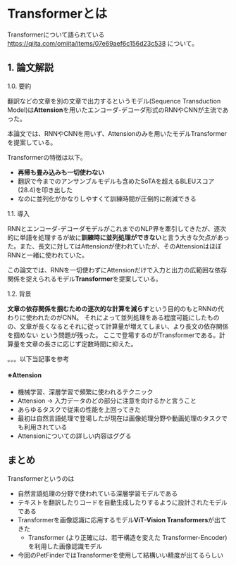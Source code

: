 # Transformerとは
Transformerについて語られている https://qiita.com/omiita/items/07e69aef6c156d23c538 について。

## 1. 論文解説
1.0. 要約

翻訳などの文章を別の文章で出力するというモデル(Sequence Transduction Model)は**Attension**を用いたエンコーダ-デコーダ形式のRNNやCNNが主流であった。

本論文では、RNNやCNNを用いず、Attensionのみを用いたモデルTransformerを提案している。

Transformerの特徴は以下。
* **再帰も畳み込みも一切使わない**
* 翻訳で今までのアンサンブルモデルも含めたSoTAを超えるBLEUスコア(28.4)を叩き出した
* なのに並列化がかなりしやすくて訓練時間が圧倒的に削減できる

1.1. 導入

RNNとエンコーダ-デコーダモデルがこれまでのNLP界を牽引してきたが、逐次的に単語を処理するが故に**訓練時に並列処理ができない**と言う大きな欠点があった。また、長文に対してはAttensionが使われていたが、そのAttensionはほぼRNNと一緒に使われていた。

この論文では、RNNを一切使わずにAttensionだけで入力と出力の広範囲な依存関係を捉えられるモデル**Transformer**を提案している。

1.2. 背景

**文章の依存関係を掴むための逐次的な計算を減らす**という目的のもとRNNの代わりに使われたのがCNN。
それによって並列処理をある程度可能にしたものの、文章が長くなるとそれに従って計算量が増えてしまい、より長文の依存関係を掴めない という問題が残った。
ここで登場するのがTransformerである。計算量を文章の長さに応じず定数時間に抑えた。

。。。以下当記事を参考

#### ※Attension
* 機械学習、深層学習で頻繁に使われるテクニック
* Attension -> 入力データのどの部分に注意を向けるかと言うこと
* あらゆるタスクで従来の性能を上回ってきた
* 最初は自然言語処理で登場したが現在は画像処理分野や動画処理のタスクでも利用されている
* Attensionについての詳しい内容はググる

## まとめ
Transformerというのは
* 自然言語処理の分野で使われている深層学習モデルである
* テキストを翻訳したりコードを自動生成したりするように設計されたモデルである
* Transformerを画像認識に応用するモデル**ViT-Vision Transformers**が出てきた
    * Transformer (より正確には、若干構造を変えた Transformer-Encoder)を利用した画像認識モデル
* 今回のPetFinderではTransformerを使用して結構いい精度が出てるらしい
